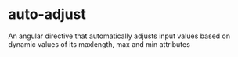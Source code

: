 auto-adjust
===========

An angular directive that automatically adjusts input values based on dynamic values of its maxlength, max and min attributes
